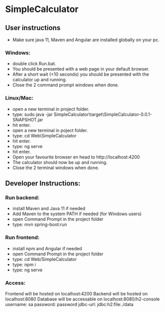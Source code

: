 # SimpleCalculator

## User instructions

- Make sure java 11, Maven and Angular are installed globally on your pc.

### Windows:
- double click Run.bat.
- You should be presented with a web page in your default browser.
- After a short wait (<10 seconds) you should be presented with the calculator up and running.
- Close the 2 command prompt windows when done.

### Linux/Mac:
- open a new terminal in project folder.
- type: sudo java -jar SimpleCalculator\target\SimpleCalculator-0.0.1-SNAPSHOT.jar
- hit enter.
- open a new terminal in poject folder.
- type: cd Web\SimpleCalculator
- hit enter.
- type: ng serve
- hit enter.
- Open your favourite browser en head to http://localhost:4200
- The calculator should now be up and running.
- Close the 2 terminal windows when done.

## Developer Instructions:

### Run backend:
- install Maven and Java 11 if needed
- Add Maven to the system PATH if needed (for Windows users)
- open Command Prompt in the project folder
- type: mvn spring-boot:run

### Run frontend:
- install npm and Angular if needed
- open Command Prompt in the project folder
- type: cd Web/SimpleCalculator
- type: npm i
- type: ng serve

### Access:
Frontend will be hosted on localhost:4200
Backend will be hosted on localhost:8080
Database will be accessable on localhost:8080/h2-console
	username: sa
	password: password
	jdbc-url: jdbc:h2:file:./data